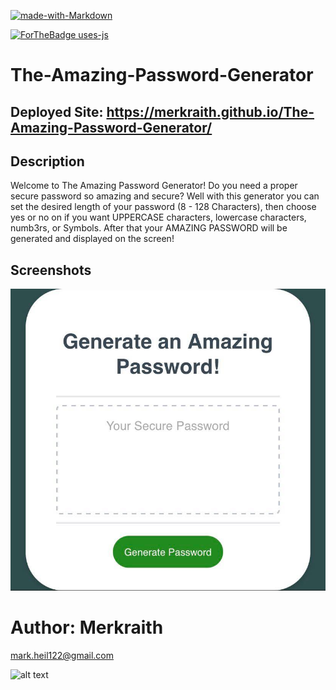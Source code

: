 [![made-with-Markdown](https://img.shields.io/badge/Made%20with-Markdown-1f425f.svg)](http://commonmark.org)

[![ForTheBadge uses-js](http://ForTheBadge.com/images/badges/uses-js.svg)](http://ForTheBadge.com)


# The-Amazing-Password-Generator 

## Deployed Site: https://merkraith.github.io/The-Amazing-Password-Generator/


## Description
 Welcome to The Amazing Password Generator!  Do you need a proper secure password so amazing and secure?  Well with this generator you can set the desired length of your password (8 - 128 Characters),  then choose yes or no on if you want UPPERCASE characters, lowercase characters, numb3rs, or Symbols.   After that your AMAZING PASSWORD will be generated and displayed on the screen!

## Screenshots

![pwgen](/pwgen.jpg)


# Author: Merkraith

mark.heil122@gmail.com

![alt text](https://github.com/Merkraith.png)




